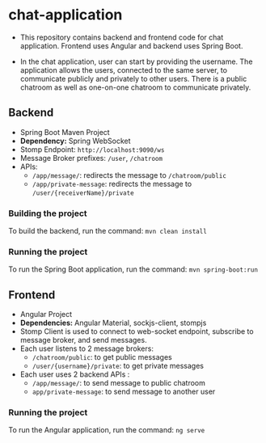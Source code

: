 # chat-application
- This repository contains backend and frontend code for chat application. Frontend uses Angular and backend uses Spring Boot.

- In the chat application, user can start by providing the username. The application allows the users, connected to the same server, to communicate publicly and privately to other users. There is a public chatroom as well as one-on-one chatroom to communicate privately.

## Backend
- Spring Boot Maven Project
- **Dependency:** Spring WebSocket
- Stomp Endpoint: `http://localhost:9090/ws`
- Message Broker prefixes: `/user`, `/chatroom`
- APIs:
	- `/app/message/`: redirects the message to `/chatroom/public`
	- `/app/private-message`: redirects the message to `/user/{receiverName}/private`

### Building the project
To build the backend, run the command: `mvn clean install`

### Running the project
To run the Spring Boot application, run the command: `mvn spring-boot:run`

## Frontend
- Angular Project
- **Dependencies:** Angular Material, sockjs-client, stompjs
- Stomp Client is used to connect to web-socket endpoint, subscribe to message broker, and send messages.
- Each user listens to 2 message brokers:
	- `/chatroom/public`: to get public messages
	- `/user/{username}/private`: to get private messages
- Each user uses 2 backend APIs :
	- `/app/message/`: to send message to public chatroom
	- `app/private-message`: to send message to another user

### Running the project
To run the Angular application, run the command: `ng serve`
